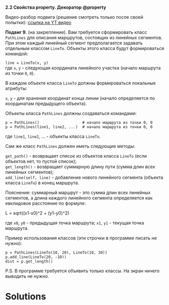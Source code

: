 **2.2 Свойства property. Декоратор @property**

Видео-разбор подвига (решение смотреть только после
своей попытки): [ссылка на YT видео](https://youtu.be/EAt0fgLNYGg)

**Подвиг 9.** (на закрепление). Вам требуется
сформировать класс `PathLines` для описания маршрутов,
состоящих из линейных сегментов. При этом каждый
линейный сегмент предполагается задавать отдельным
классом `LineTo`. Объекты этого класса будут 
формироваться командой:

`line = LineTo(x, y)`\
где `x`, `y` - следующая координата линейного
участка (начало маршрута из точки `0`, `0`).

В каждом объекте класса `LineTo` должны
формироваться локальные атрибуты:

`x`, `y` - для хранения координат конца
линии (начало определяется по координатам предыдущего объекта).

Объекты класса `PathLines` должны 
создаваться командами:
```
p = PathLines()                   # начало маршрута из точки 0, 0
p = PathLines(line1, line2, ...)  # начало маршрута из точки 0, 0
```
где `line1`, `line2`, ... - объекты класса `LineTo`.

Сам же класс `PathLines` должен иметь следующие методы:

`get_path()` - возвращает список из объектов 
класса `LineTo` (если объектов нет, то пустой список);\
`get_length()` - возвращает суммарную длину 
пути (сумма длин всех линейных сегментов);\
`add_line(self, line)` - добавление нового
линейного сегмента (объекта класса `LineTo`)
в конец маршрута.

Пояснение: суммарный маршрут - это сумма длин
всех линейных сегментов, а длина каждого 
линейного сегмента определяется как евклидовое 
расстояние по формуле:

L = sqrt((x1-x0)^2 + (y1-y0)^2)

где `x0`, `y0` - предыдущая точка маршрута;
`x1`, `y1` - текущая точка маршрута.

Пример использования классов (эти строчки
в программе писать не нужно):
```
p = PathLines(LineTo(10, 20), LineTo(10, 30))
p.add_line(LineTo(20, -10))
dist = p.get_length()
```
P.S. В программе требуется объявить только классы.
На экран ничего выводить не нужно. 

# Solutions

```

```
